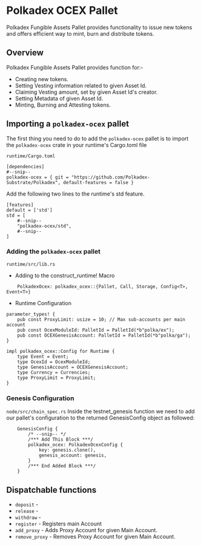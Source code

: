 # Polkadex OCEX Pallet

Polkadex Fungible Assets Pallet provides functionality to issue new tokens and offers efficient way to mint, burn and distribute tokens.

## Overview
Polkadex Fungible Assets Pallet provides function for:-
* Creating new tokens.
* Setting Vesting information related to given Asset Id.
* Claiming Vesting amount, set by given Asset Id's creator.
* Setting Metadata of given Asset Id.
* Minting, Burning and Attesting tokens.


## Importing a `polkadex-ocex` pallet

The first thing you need to do to add the `polkadex-ocex` pallet is to import the `polkadex-ocex` crate in your runtime's Cargo.toml file

`runtime/Cargo.toml`

```
[dependencies]
#--snip--
polkadex-ocex = { git = "https://github.com/Polkadex-Substrate/Polkadex", default-features = false }
```

Add the following two lines to the runtime's std feature.

```
[features]
default = ['std']
std = [
    #--snip--
    "polkadex-ocex/std",
    #--snip--
]
```

### Adding the `polkadex-ocex` pallet

`runtime/src/lib.rs`

- Adding to the construct_runtime! Macro

```
    PolkadexOcex: polkadex_ocex::{Pallet, Call, Storage, Config<T>, Event<T>}
```

- Runtime Configuration

```
parameter_types! {
    pub const ProxyLimit: usize = 10; // Max sub-accounts per main account
    pub const OcexModuleId: PalletId = PalletId(*b"polka/ex");
    pub const OCEXGenesisAccount: PalletId = PalletId(*b"polka/ga");
}

impl polkadex_ocex::Config for Runtime {
	type Event = Event;
	type OcexId = OcexModuleId;
	type GenesisAccount = OCEXGenesisAccount;
	type Currency = Currencies;
	type ProxyLimit = ProxyLimit;
}
```
### Genesis Configuration
`node/src/chain_spec.rs`
Inside the testnet_genesis function we need to add our pallet's configuration to the returned GenesisConfig object as followed:
```
    GenesisConfig {
        /* --snip-- */
        /*** Add This Block ***/
        polkadex_ocex: PolkadexOcexConfig {
            key: genesis.clone(),
            genesis_account: genesis,
        }
        /*** End Added Block ***/
    }
```
## Dispatchable functions

- `deposit` -
- `release` -
- `withdraw` -
- `register` - Registers main Account
- `add_proxy` - Adds Proxy Account for given Main Account.
- `remove_proxy` - Removes Proxy Account for given Main Account.




